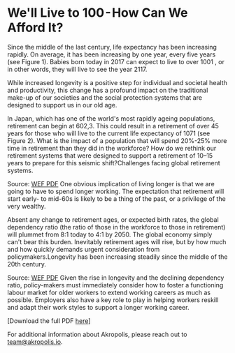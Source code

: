 ﻿# We&#39;ll Live to 100 - How Can We Afford It? 

Since the middle of the last century, life expectancy has been increasing rapidly. On average, it has been increasing by one year, every five years (see Figure 1). Babies born today in 2017 can expect to live to over 1001 , or in other words, they will live to see the year 2117.

While increased longevity is a positive step for individual and societal health and productivity, this change has a profound impact on the traditional make-up of our societies and the social protection systems that are designed to support us in our old age.

In Japan, which has one of the world&#39;s most rapidly ageing populations, retirement can begin at 602,3. This could result in a retirement of over 45 years for those who will live to the current life expectancy of 1071 (see Figure 2). What is the impact of a population that will spend 20%-25% more time in retirement than they did in the workforce? How do we rethink our retirement systems that were designed to support a retirement of 10–15 years to prepare for this seismic shift?Challenges facing global retirement systems.

Source: [WEF PDF](http://www3.weforum.org/docs/WEF_White_Paper_We_Will_Live_to_100.pdf) One obvious implication of living longer is that we are going to have to spend longer working. The expectation that retirement will start early- to mid-60s is likely to be a thing of the past, or a privilege of the very wealthy.

Absent any change to retirement ages, or expected birth rates, the global dependency ratio (the ratio of those in the workforce to those in retirement) will plummet from 8:1 today to 4:1 by 2050. The global economy simply can&#39;t bear this burden. Inevitably retirement ages will rise, but by how much and how quickly demands urgent consideration from policymakers.Longevity has been increasing steadily since the middle of the 20th century.

Source: [WEF PDF](http://www3.weforum.org/docs/WEF_White_Paper_We_Will_Live_to_100.pdf) Given the rise in longevity and the declining dependency ratio, policy-makers must immediately consider how to foster a functioning labour market for older workers to extend working careers as much as possible. Employers also have a key role to play in helping workers reskill and adapt their work styles to support a longer working career.

[Download the full PDF [here](http://www3.weforum.org/docs/WEF_White_Paper_We_Will_Live_to_100.pdf)]

For additional information about Akropolis, please reach out to [team@akropolis.io](mailto:team@akropolis.io).